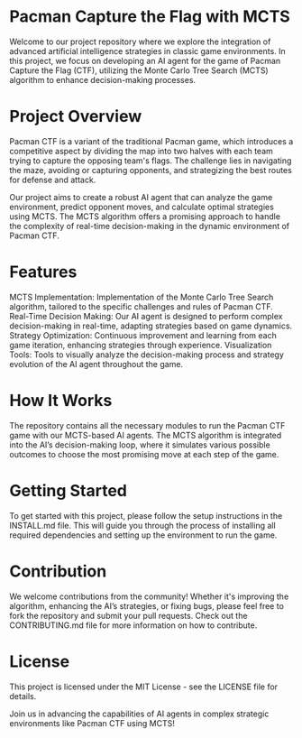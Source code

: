 # Pacman Capture the Flag with MCTS
Welcome to our project repository where we explore the integration of advanced artificial intelligence strategies in classic game environments. In this project, we focus on developing an AI agent for the game of Pacman Capture the Flag (CTF), utilizing the Monte Carlo Tree Search (MCTS) algorithm to enhance decision-making processes.

# Project Overview
Pacman CTF is a variant of the traditional Pacman game, which introduces a competitive aspect by dividing the map into two halves with each team trying to capture the opposing team's flags. The challenge lies in navigating the maze, avoiding or capturing opponents, and strategizing the best routes for defense and attack.

Our project aims to create a robust AI agent that can analyze the game environment, predict opponent moves, and calculate optimal strategies using MCTS. The MCTS algorithm offers a promising approach to handle the complexity of real-time decision-making in the dynamic environment of Pacman CTF.

# Features
MCTS Implementation: Implementation of the Monte Carlo Tree Search algorithm, tailored to the specific challenges and rules of Pacman CTF.
Real-Time Decision Making: Our AI agent is designed to perform complex decision-making in real-time, adapting strategies based on game dynamics.
Strategy Optimization: Continuous improvement and learning from each game iteration, enhancing strategies through experience.
Visualization Tools: Tools to visually analyze the decision-making process and strategy evolution of the AI agent throughout the game.

# How It Works
The repository contains all the necessary modules to run the Pacman CTF game with our MCTS-based AI agents. The MCTS algorithm is integrated into the AI’s decision-making loop, where it simulates various possible outcomes to choose the most promising move at each step of the game.

# Getting Started
To get started with this project, please follow the setup instructions in the INSTALL.md file. This will guide you through the process of installing all required dependencies and setting up the environment to run the game.

# Contribution
We welcome contributions from the community! Whether it's improving the algorithm, enhancing the AI’s strategies, or fixing bugs, please feel free to fork the repository and submit your pull requests. Check out the CONTRIBUTING.md file for more information on how to contribute.

# License
This project is licensed under the MIT License - see the LICENSE file for details.

Join us in advancing the capabilities of AI agents in complex strategic environments like Pacman CTF using MCTS!
